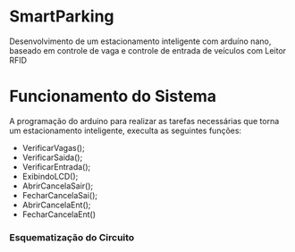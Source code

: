 # SmartParking

Desenvolvimento de um estacionamento inteligente com arduíno nano, baseado em controle de vaga e controle de entrada de veículos com Leitor RFID

# Funcionamento do Sistema 
  
  A programação do arduino para realizar as tarefas necessárias que torna um estacionamento inteligente, execulta as seguintes funções:
   + VerificarVagas();
   + VerificarSaida();
   + VerificarEntrada();
   + ExibindoLCD();
   + AbrirCancelaSair();
   + FecharCancelaSai();
   + AbrirCancelaEnt();
   + FecharCancelaEnt()

  ### Esquematização do Circuito 

   <img src="">
   

  
  
  
